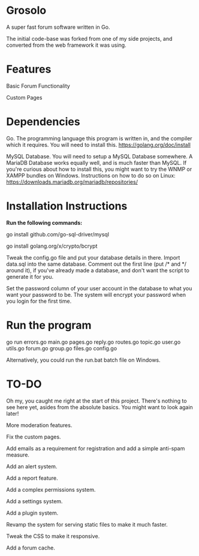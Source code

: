# Grosolo

A super fast forum software written in Go.

The initial code-base was forked from one of my side projects, and converted from the web framework it was using.


# Features
Basic Forum Functionality

Custom Pages


# Dependencies

Go. The programming language this program is written in, and the compiler which it requires. You will need to install this. https://golang.org/doc/install

MySQL Database. You will need to setup a MySQL Database somewhere. A MariaDB Database works equally well, and is much faster than MySQL.
If you're curious about how to install this, you might want to try the WNMP or XAMPP bundles on Windows.
Instructions on how to do so on Linux: https://downloads.mariadb.org/mariadb/repositories/


# Installation Instructions

**Run the following commands:**

go install github.com/go-sql-driver/mysql

go install golang.org/x/crypto/bcrypt

Tweak the config.go file and put your database details in there. Import data.sql into the same database. Comment out the first line (put /* and */ around it), if you've already made a database, and don't want the script to generate it for you.

Set the password column of your user account in the database to what you want your password to be. The system will encrypt your password when you login for the first time.


# Run the program

go run errors.go main.go pages.go reply.go routes.go topic.go user.go utils.go forum.go group.go files.go config.go

Alternatively, you could run the run.bat batch file on Windows.


# TO-DO

Oh my, you caught me right at the start of this project. There's nothing to see here yet, asides from the absolute basics. You might want to look again later!


More moderation features.

Fix the custom pages.

Add emails as a requirement for registration and add a simple anti-spam measure.

Add an alert system.

Add a report feature.

Add a complex permissions system.

Add a settings system.

Add a plugin system.

Revamp the system for serving static files to make it much faster.

Tweak the CSS to make it responsive.

Add a forum cache.
